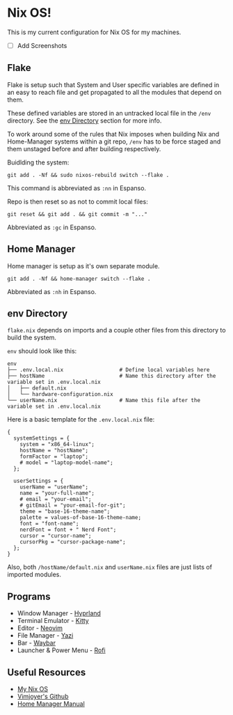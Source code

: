 # Nix OS!

This is my current configuration for Nix OS for my machines.

- [ ] Add Screenshots

## Flake

Flake is setup such that System and User specific variables are defined in an easy to reach file and get propagated to all the modules that depend on them.

These defined variables are stored in an untracked local file in the `/env` directory. See the [env Directory](#env-directory) section for more info.

To work around some of the rules that Nix imposes when building Nix and Home-Manager systems within a git repo, `/env` has to be force staged and them unstaged before and after building respectively.

Buidlding the system:

```
git add . -Nf && sudo nixos-rebuild switch --flake .
```

This command is abbreviated as `:nn` in Espanso.

Repo is then reset so as not to commit local files:

```
git reset && git add . && git commit -m "..."
```

Abbreviated as `:gc` in Espanso.

## Home Manager

Home manager is setup as it's own separate module.

```
git add . -Nf && home-manager switch --flake .
```

Abbreviated as `:nh` in Espanso.

## env Directory

`flake.nix` depends on imports and a couple other files from this directory to build the system.

`env` should look like this:

```
env
├── .env.local.nix                  # Define local variables here
├── hostName                        # Name this directory after the variable set in .env.local.nix
│   ├── default.nix
│   └── hardware-configuration.nix
└── userName.nix                    # Name this file after the variable set in .env.local.nix
```

Here is a basic template for the `.env.local.nix` file:

```
{
  systemSettings = {
    system = "x86_64-linux";
    hostName = "hostName";
    formFactor = "laptop";
    # model = "laptop-model-name";
  };

  userSettings = {
    userName = "userName";
    name = "your-full-name";
    # email = "your-email";
    # gitEmail = "your-email-for-git";
    theme = "base-16-theme-name";
    palette = values-of-base-16-theme-name;
    font = "font-name";
    nerdFont = font + " Nerd Font";
    cursor = "cursor-name";
    cursorPkg = "cursor-package-name";
  };
}
```

Also, both `/hostName/default.nix` and `userName.nix` files are just lists of imported modules.

## Programs

- Window Manager - [Hyprland](https://hyprland.org/)
- Terminal Emulator - [Kitty](https://sw.kovidgoyal.net/kitty/)
- Editor - [Neovim](https://neovim.io/)
- File Manager - [Yazi](https://yazi-rs.github.io/)
- Bar - [Waybar](https://github.com/Alexays/Waybar)
- Launcher & Power Menu - [Rofi](https://davatorium.github.io/rofi/)

## Useful Resources

- [My Nix OS](https://mynixos.com/)
- [Vimjoyer's Github](https://github.com/vimjoyer)
- [Home Manager Manual](https://nix-community.github.io/home-manager/)
